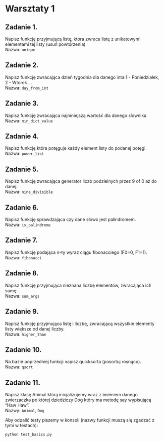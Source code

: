 Warsztaty 1
===========

## Zadanie 1.
Napisz funkcję przyjmującą listę, która zwraca listę z unikatowymi elementami tej listy (usuń powtórzenia)<br>
Nazwa: `unique`

## Zadanie 2.
Napisz funkcję zwracająca dzień tygodnia dla danego inta 1 - Poniedziałek, 2 - Wtorek … <br>
Nazwa: `day_from_int`

## Zadanie 3.
Napisz funkcję zwracająca najmniejszą wartość dla danego słownika.<br>
Nazwa: `min_dict_value`

## Zadanie 4.
Napisz funkcję która potęguje każdy element listy do podanej potęgi.<br>
Nazwa: `power_list`

## Zadanie 5.
Napisz funkcję zwracająca generator liczb podzielnych przez 9 of 0 aż do danej.<br>
Nazwa: `nine_divisible`

## Zadanie 6.
Napisz funkcję sprawdzająca czy dane słowo jest palindromem.<br>
Nazwa: `is_palindrome`

## Zadanie 7.
Napisz funkcję podająca n-ty wyraz ciągu fibonacciego (F0=0, F1=1).<br>
Nazwa: `fibonacci`

## Zadanie 8.
Napisz funkcję przyjmująca nieznana liczbę elementów, zwracająca ich sumę.<br>
Nazwa: `sum_args`

## Zadanie 9.
Napisz funkcję przyjmująca listę i liczbę, zwracającą wszystkie elementy listy większe od danej liczby.<br>
Nazwa: `higher_than`

## Zadanie 10.
Na bazie poprzedniej funkcji napisz quicksorta (posortuj rosnąco).<br>
Nazwa: `qsort`

## Zadanie 11.
Napisz klasę Animal którą inicjalizujemy wraz z imieniem danego zwierzaczka po której dziedziczy Dog który ma metodę say wypisującą “Haw Haw”.<br>
Nazwy: `Animal`, `Dog`


Aby odpalić testy piszemy w konsoli (nazwy funkcji muszą się zgadzać z tymi w testach):
```
python test_basics.py
```
